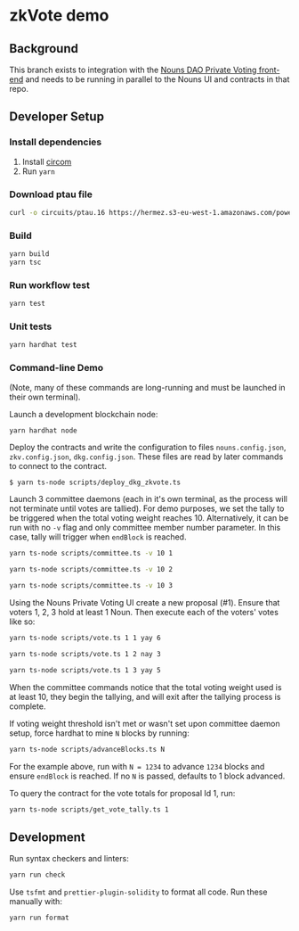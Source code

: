 zkVote demo
===========

## Background
This branch exists to integration with the [Nouns DAO Private Voting front-end](https://github.com/0xDigitalOil/nounsdao-privatevoting#nounsdao-privatevoting) and needs to be running in parallel to the Nouns UI and contracts in that repo.

## Developer Setup

### Install dependencies

1. Install [circom](https://docs.circom.io/getting-started/installation/)
2. Run `yarn`

### Download ptau file
```sh
curl -o circuits/ptau.16 https://hermez.s3-eu-west-1.amazonaws.com/powersOfTau28_hez_final_16.ptau
```

### Build

```sh
yarn build
yarn tsc
```

### Run workflow test

```sh
yarn test
```

### Unit tests

```sh
yarn hardhat test
```

### Command-line Demo

(Note, many of these commands are long-running and must be launched in their
own terminal).

Launch a development blockchain node:
```sh
yarn hardhat node
```

Deploy the contracts and write the configuration to files `nouns.config.json`, `zkv.config.json`, `dkg.config.json`.
These files are read by later commands to connect to the contract.

```console
$ yarn ts-node scripts/deploy_dkg_zkvote.ts
```

Launch 3 committee daemons (each in it's own terminal, as the process will not
terminate until votes are tallied).  For demo purposes, we set the tally to be
triggered when the total voting weight reaches 10. Alternatively, it can be run with no `-v` flag and only committee member number parameter. In this case, tally will trigger when `endBlock` is reached.

```sh
yarn ts-node scripts/committee.ts -v 10 1
```
```sh
yarn ts-node scripts/committee.ts -v 10 2
```
```sh
yarn ts-node scripts/committee.ts -v 10 3
```

Using the Nouns Private Voting UI create a new proposal (#1). Ensure that voters 1, 2, 3 hold at least 1 Noun. Then execute each of the voters' votes like so:

```sh
yarn ts-node scripts/vote.ts 1 1 yay 6
```
```sh
yarn ts-node scripts/vote.ts 1 2 nay 3
```
```sh
yarn ts-node scripts/vote.ts 1 3 yay 5
```

When the committee commands notice that the total voting weight used is at
least 10, they begin the tallying, and will exit after the tallying process is
complete.  

If voting weight threshold isn't met or wasn't set upon committee daemon setup, force hardhat to mine `N` blocks by running:

```sh
yarn ts-node scripts/advanceBlocks.ts N
```

For the example above, run with `N = 1234` to advance `1234` blocks and ensure `endBlock` is reached. If no `N` is passed, defaults to 1 block advanced.

To query the contract for the vote totals for proposal Id 1, run:

```sh
yarn ts-node scripts/get_vote_tally.ts 1
```

## Development

Run syntax checkers and linters:
```sh
yarn run check
```

Use `tsfmt` and `prettier-plugin-solidity` to format all code.  Run these manually with:
```sh
yarn run format
```
